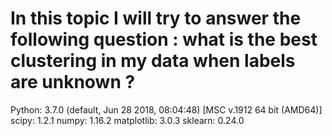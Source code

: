 # In this topic I will try to answer the following question : what is the best clustering in my data when labels are unknown ?
Python: 3.7.0 (default, Jun 28 2018, 08:04:48) [MSC v.1912 64 bit (AMD64)]
scipy: 1.2.1
numpy: 1.16.2
matplotlib: 3.0.3
sklearn: 0.24.0
